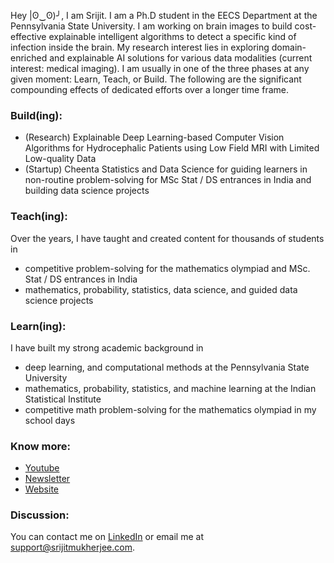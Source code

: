 Hey |ʘ‿ʘ)╯, I am Srijit. I am a Ph.D student in the EECS Department at the Pennsylvania State University. I am working on brain images to build cost-effective explainable intelligent algorithms to detect a specific kind of infection inside the brain. My research interest lies in exploring domain-enriched and explainable AI solutions for various data modalities (current interest: medical imaging). I am usually in one of the three phases at any given moment: Learn, Teach, or Build. The following are the significant compounding effects of dedicated efforts over a longer time frame.

### Build(ing):
* (Research) Explainable Deep Learning-based Computer Vision Algorithms for Hydrocephalic Patients using Low Field MRI with Limited Low-quality Data
* (Startup) Cheenta Statistics and Data Science for guiding learners in non-routine problem-solving for MSc Stat / DS entrances in India and building data science projects

### Teach(ing):
Over the years, I have taught and created content for thousands of students in  
* competitive problem-solving for the mathematics olympiad and MSc. Stat / DS entrances in India
* mathematics, probability, statistics, data science, and guided data science projects

### Learn(ing):
I have built my strong academic background in 
* deep learning, and computational methods at the Pennsylvania State University
* mathematics, probability, statistics, and machine learning at the Indian Statistical Institute
* competitive math problem-solving for the mathematics olympiad in my school days

### Know more:
* [Youtube](https://www.youtube.com/@mukherjeesrijit)
* [Newsletter](https://mukherjeesrijit.substack.com/)
* [Website](https://www.srijitmukherjee.com/)

### Discussion:
You can contact me on [LinkedIn](https://www.linkedin.com/in/srijit-mukherjee/) or email me at support@srijitmukherjee.com.
